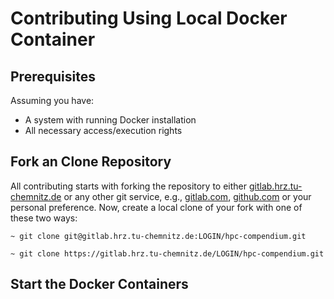 # Contributing Using Local Docker Container

## Prerequisites

Assuming you have:
* A system with running Docker installation
* All necessary access/execution rights

## Fork an Clone Repository
All contributing starts with forking the repository to either [gitlab.hrz.tu-chemnitz.de](https://gitlab.hrz.tu-chemnitz.de) or any other git service, e.g., [gitlab.com](https://www.gitlab.com), [github.com](https://www.github.com) or your personal preference. Now, create a local clone of your fork with one of these two ways:
 ```Shell Session 
 ~ git clone git@gitlab.hrz.tu-chemnitz.de:LOGIN/hpc-compendium.git 
 
 ~ git clone https://gitlab.hrz.tu-chemnitz.de/LOGIN/hpc-compendium.git 
 ```

## Start the Docker Containers

